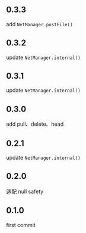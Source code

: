 ## 0.3.3

add `NetManager.postFile()`

## 0.3.2

update `NetManager.internal()`

## 0.3.1

update `NetManager.internal()`

## 0.3.0
add pull、delete、head

## 0.2.1

update `NetManager.internal()`

## 0.2.0

适配 null safety

## 0.1.0

first commit
